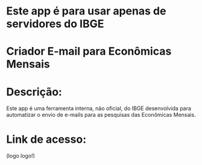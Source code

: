 # Este app é para usar apenas de servidores do IBGE

# Criador E-mail para Econômicas Mensais

# Descrição:

Este app é uma ferramenta interna, não oficial, do IBGE desenvolvida para automatizar o envio de e-mails para as pesquisas das Econômicas Mensais.

# Link de acesso:
(logo logo!)
